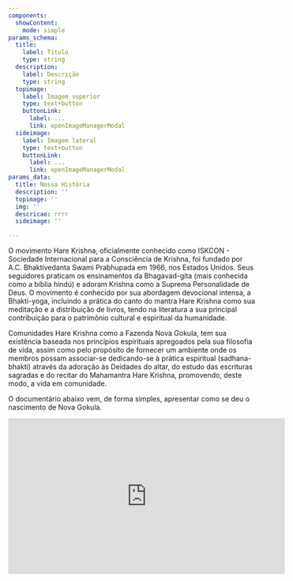 ```yaml
---
components:
  showContent:
    mode: simple
params_schema:
  title:
    label: Título
    type: string
  description:
    label: Descrição
    type: string
  topimage:
    label: Imagem superior
    type: text+button
    buttonLink:
      label: ...
      link: openImageManagerModal
  sideimage:
    label: Imagem lateral
    type: text+button
    buttonLink:
      label: ...
      link: openImageManagerModal
params_data:
  title: Nossa História
  description: ''
  topimage: ''
  img: ''
  descricao: rrrr
  sideimage: ''

---
```


O movimento Hare Krishna, oficialmente conhecido como ISKCON - Sociedade Internacional para a Consciência de Krishna, foi fundado por A.C. Bhaktivedanta Swami Prabhupada em 1966, nos Estados Unidos. Seus seguidores praticam os ensinamentos da Bhagavad-gita (mais conhecida como a bíblia hindú) e adoram Krishna como a Suprema Personalidade de Deus. O movimento é conhecido por sua abordagem devocional intensa, a Bhakti-yoga, incluindo a prática do canto do mantra Hare Krishna como sua meditação e a distribuição de livros, tendo na literatura a sua principal contribuição para o patrimônio cultural e espiritual da humanidade.

Comunidades Hare Krishna como a Fazenda  Nova Gokula, tem sua existência baseada nos princípios espirituais apregoados pela sua filosofia de vida, assim como pelo propósito de fornecer um ambiente onde os membros possam associar-se dedicando-se à prática espiritual (sadhana-bhakti) através da adoração às Deidades do altar, do estudo das escrituras sagradas e do recitar do Mahamantra Hare Krishna, promovendo, deste modo, a vida em comunidade. 

O documentário abaixo vem, de forma simples, apresentar como se deu o nascimento de Nova Gokula.
<div>
<iframe width="560" height="315" src="https://www.youtube.com/embed/MUp9oJ2PB1Y?si=2iOD404odD5_vRY3" title="YouTube video player" frameborder="0" allow="accelerometer; autoplay; clipboard-write; encrypted-media; gyroscope; picture-in-picture; web-share" allowfullscreen></iframe>
</div>